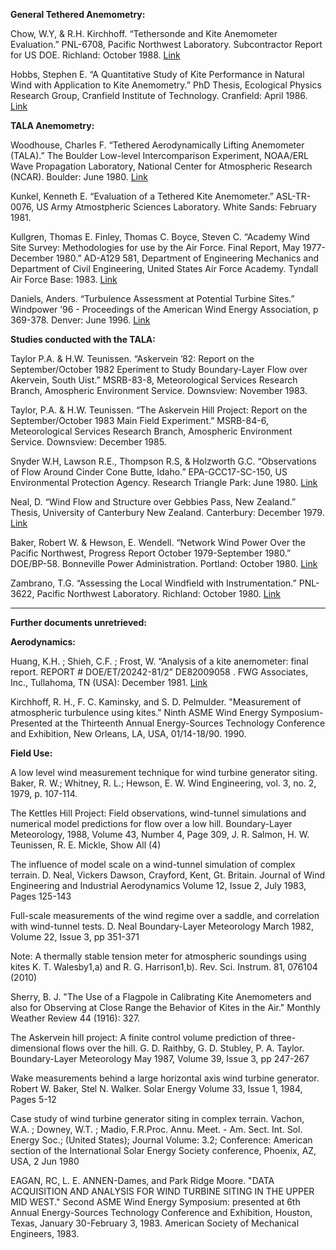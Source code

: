 __General Tethered Anemometry:__

Chow, W.Y, & R.H. Kirchhoff. “Tethersonde and Kite Anemometer Evaluation.” PNL-6708, Pacific Northwest Laboratory. Subcontractor Report for US DOE. Richland: October 1988.
[Link](http://www.osti.gov/scitech/biblio/6884455/)

Hobbs, Stephen E. “A Quantitative Study of Kite Performance in Natural Wind with Application to Kite Anemometry.” PhD Thesis, Ecological Physics Research Group, Cranfield Institute of Technology. Cranfield: April 1986. 
[Link](https://dspace.lib.cranfield.ac.uk/bitstream/1826/918/2/sehphd2a.pdf)


__TALA Anemometry:__

Woodhouse, Charles F. “Tethered Aerodynamically Lifting Anemometer (TALA).” The Boulder Low-level Intercomparison Experiment, NOAA/ERL Wave Propagation Laboratory, National Center for Atmospheric Research (NCAR).  Boulder: June 1980.
[Link](https://archive.org/details/boulderlowleveli00kaim)

Kunkel, Kenneth E. “Evaluation of a Tethered Kite Anemometer.” ASL-TR-0076, US Army Atmostpheric Sciences Laboratory.  White Sands: February 1981.

Kullgren, Thomas E. Finley, Thomas C. Boyce, Steven C.  “Academy Wind Site Survey: Methodologies for use by the Air Force. Final Report, May 1977-December 1980.” AD-A129 581, Department of Engineering Mechanics and Department of Civil Engineering, United States Air Force Academy. Tyndall Air Force Base: 1983. 
[Link](https://publiclab.org/system/images/photos/000/010/724/original/TALA_USAF_site.pdf)

Daniels, Anders. “Turbulence Assessment at Potential Turbine Sites.” Windpower ’96 - Proceedings of the American Wind Energy Association, p 369-378. Denver: June 1996.
[Link](http://www.osti.gov/scitech/biblio/447473-turbulence-assessment-potential-turbine-sites)

__Studies conducted with the TALA:__

Taylor P.A. & H.W. Teunissen.  “Askervein ’82: Report on the September/October 1982 Eperiment to Study Boundary-Layer Flow over Akervein, South Uist.” MSRB-83-8, Meteorological Services Research Branch, Amospheric Environment Service. Downsview: November 1983.

Taylor, P.A. & H.W. Teunissen.  “The Askervein Hill Project: Report on the September/October 1983 Main Field Experiment.” MSRB-84-6, Meteorological Services Research Branch, Amospheric Environment Service. Downsview: December 1985.

Snyder W.H, Lawson R.E., Thompson R.S, & Holzworth G.C. “Observations of Flow Around Cinder Cone Butte, Idaho.” EPA-GCC17-SC-150, US Environmental Protection Agency. Research Triangle Park: June 1980.
[Link](http://nepis.epa.gov/Exe/ZyPURL.cgi?Dockey=2000XGYQ.txt)

Neal, D. “Wind Flow and Structure over Gebbies Pass, New Zealand.” Thesis, University of Canterbury New Zealand. Canterbury: December 1979.
[Link](http://ir.canterbury.ac.nz/handle/10092/7568)

Baker, Robert W. & Hewson, E. Wendell. “Network Wind Power Over the Pacific Northwest, Progress Report October 1979-September 1980.” DOE/BP-58. Bonneville Power Administration. Portland: October 1980. 
[Link](http://www.osti.gov/scitech/biblio/6373484)

Zambrano, T.G. “Assessing the Local Windfield with Instrumentation.” PNL-3622, Pacific Northwest Laboratory. Richland: October 1980.
[Link](http://www.osti.gov/scitech/biblio/6465288/)


-----------
__Further documents unretrieved:__

__Aerodynamics:__

Huang, K.H. ; Shieh, C.F. ; Frost, W. “Analysis of a kite anemometer: final report. REPORT # DOE/ET/20242-81/2” DE82009058 . FWG Associates, Inc., Tullahoma, TN (USA): December 1981.
[Link](http://www.osti.gov/scitech/biblio/5417476)

Kirchhoff, R. H., F. C. Kaminsky, and S. D. Pelmulder. "Measurement of atmospheric turbulence using kites." Ninth ASME Wind Energy Symposium- Presented at the Thirteenth Annual Energy-Sources Technology Conference and Exhibition, New Orleans, LA, USA, 01/14-18/90. 1990.



__Field Use:__

A low level wind measurement technique for wind turbine generator siting. Baker, R. W.; Whitney, R. L.; Hewson, E. W. Wind Engineering, vol. 3, no. 2, 1979, p. 107-114.

The Kettles Hill Project: Field observations, wind-tunnel simulations and numerical model predictions for flow over a low hill. Boundary-Layer Meteorology, 1988, Volume 43, Number 4, Page 309, J. R. Salmon, H. W. Teunissen, R. E. Mickle, Show All (4)

The influence of model scale on a wind-tunnel simulation of complex terrain. D. Neal, Vickers Dawson, Crayford, Kent, Gt. Britain. Journal of Wind Engineering and Industrial Aerodynamics Volume 12, Issue 2, July 1983, Pages 125-143

Full-scale measurements of the wind regime over a saddle, and correlation with wind-tunnel tests. D. Neal Boundary-Layer Meteorology March 1982, Volume 22, Issue 3, pp 351-371

Note: A thermally stable tension meter for atmospheric soundings using kites
K. T. Walesby1,a) and R. G. Harrison1,b). Rev. Sci. Instrum. 81, 076104 (2010)

Sherry, B. J. "The Use of a Flagpole in Calibrating Kite Anemometers and also for Observing at Close Range the Behavior of Kites in the Air." Monthly Weather Review 44 (1916): 327.

The Askervein hill project: A finite control volume prediction of three-dimensional flows over the hill. G. D. Raithby, G. D. Stubley, P. A. Taylor. Boundary-Layer Meteorology
May 1987, Volume 39, Issue 3, pp 247-267

Wake measurements behind a large horizontal axis wind turbine generator. Robert W. Baker, Stel N. Walker. Solar Energy Volume 33, Issue 1, 1984, Pages 5-12
	
Case study of wind turbine generator siting in complex terrain. Vachon, W.A. ; Downey, W.T. ; Madio, F.R.Proc. Annu. Meet. - Am. Sect. Int. Sol. Energy Soc.; (United States); Journal Volume: 3.2; Conference: American section of the International Solar Energy Society conference, Phoenix, AZ, USA, 2 Jun 1980

EAGAN, RC, L. E. ANNEN-Dames, and Park Ridge Moore. "DATA ACQUISITION AND ANALYSIS FOR WIND TURBINE SITING IN THE UPPER MID WEST." Second ASME Wind Energy Symposium: presented at 6th Annual Energy-Sources Technology Conference and Exhibition, Houston, Texas, January 30-February 3, 1983. American Society of Mechanical Engineers, 1983.